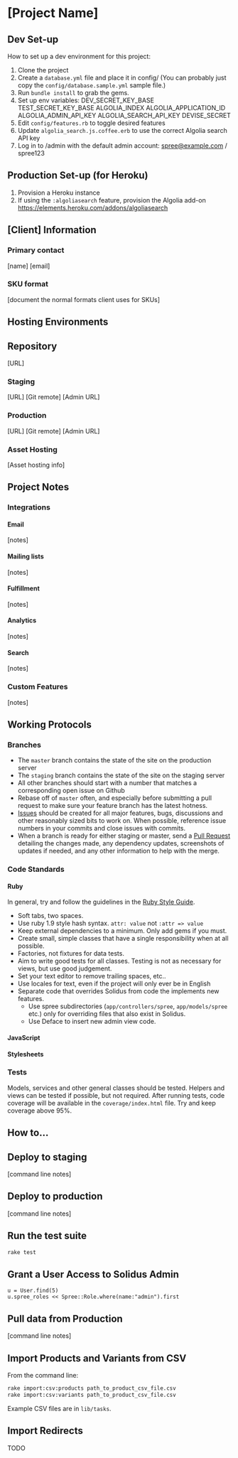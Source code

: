 # [Project Name]

## Dev Set-up
How to set up a dev environment for this project:

1. Clone the project
2. Create a `database.yml` file and place it in config/ (You can probably just copy the `config/database.sample.yml` sample file.)
3. Run `bundle install` to grab the gems.
4. Set up env variables:
    DEV_SECRET_KEY_BASE
    TEST_SECRET_KEY_BASE
    ALGOLIA_INDEX
    ALGOLIA_APPLICATION_ID
    ALGOLIA_ADMIN_API_KEY
    ALGOLIA_SEARCH_API_KEY
    DEVISE_SECRET
5. Edit `config/features.rb` to toggle desired features
6. Update `algolia_search.js.coffee.erb` to use the correct Algolia search API key
7. Log in to /admin with the default admin account:
  spree@example.com / spree123

## Production Set-up (for Heroku)
1. Provision a Heroku instance
2. If using the `:algoliasearch` feature, provision the Algolia add-on https://elements.heroku.com/addons/algoliasearch

## [Client] Information
### Primary contact
[name] [email]
### SKU format
[document the normal formats client uses for SKUs]

## Hosting Environments
## Repository
[URL]
### Staging
[URL]
[Git remote]
[Admin URL]
### Production
[URL]
[Git remote]
[Admin URL]
### Asset Hosting
[Asset hosting info]

## Project Notes
### Integrations
#### Email
[notes]
#### Mailing lists
[notes]
#### Fulfillment
[notes]
#### Analytics
[notes]
#### Search
[notes]
### Custom Features
[notes]

## Working Protocols
### Branches
* The `master` branch contains the state of the site on the production server
* The `staging` branch contains the state of the site on the staging server
* All other branches should start with a number that matches a corresponding open issue on Github
* Rebase off of `master` often, and especially before submitting a pull request to make sure your feature branch has the latest hotness.
* [Issues](https://github.com/ovenbits/cellucor.com/issues) should be created for all major features, bugs, discussions and other reasonably sized bits to work on. When possible, reference issue numbers in your commits and close issues with commits.
* When a branch is ready for either staging or master, send a [Pull Request](https://github.com/ovenbits/cellucor.com/pull/new/master) detailing the changes made, any dependency updates, screenshots of updates if needed, and any other information to help with the merge.

### Code Standards
#### Ruby
In general, try and follow the guidelines in the [Ruby Style Guide](https://github.com/bbatsov/ruby-style-guide).
* Soft tabs, two spaces.
* Use ruby 1.9 style hash syntax. `attr: value` not `:attr => value`
* Keep external dependencies to a minimum. Only add gems if you must.
* Create small, simple classes that have a single responsibility when at all possible.
* Factories, not fixtures for data tests.
* Aim to write good tests for all classes. Testing is not as necessary for views, but use good judgement.
* Set your text editor to remove trailing spaces, etc..
* Use locales for text, even if the project will only ever be in English
* Separate code that overrides Solidus from code the implements new features.
  * Use spree subdirectories (`app/controllers/spree`, `app/models/spree` etc.) only for overriding files that also exist in Solidus.
  * Use Deface to insert new admin view code.
#### JavaScript
#### Stylesheets
### Tests
Models, services and other general classes should be tested. Helpers and views can be tested if possible, but not required.
After running tests, code coverage will be available in the `coverage/index.html` file. Try and keep coverage above 95%.

## How to...
## Deploy to staging
[command line notes]
## Deploy to production
[command line notes]
## Run the test suite
```bash
rake test
```
## Grant a User Access to Solidus Admin
```
u = User.find(5)
u.spree_roles << Spree::Role.where(name:"admin").first
```
## Pull data from Production
[command line notes]
## Import Products and Variants from CSV
From the command line:
```bash
rake import:csv:products path_to_product_csv_file.csv
rake import:csv:variants path_to_product_csv_file.csv
```
Example CSV files are in `lib/tasks`.
## Import Redirects
TODO
